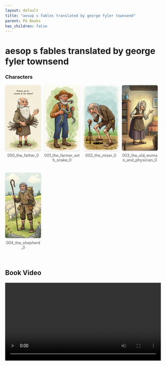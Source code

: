 ```yaml
---
layout: default
title: "aesop s fables translated by george fyler townsend"
parent: PG Books
has_children: false
---
```



<style>
.image-gallery {
  display: flex;
  flex-wrap: wrap;
  justify-content: space-between;
  margin-bottom: 20px;
}

.image-row {
  display: flex;
  justify-content: flex-start;
  width: 100%;
  margin-bottom: 20px;
}

.image-item {
  width: 23%;
  margin-right: 2%;
  text-align: center;
}

.image-item:last-child {
  margin-right: 0;
}

.image-item img {
  width: 100%;
  height: auto;
  object-fit: cover;
  border-radius: 5px;
  box-shadow: 0 2px 4px rgba(0,0,0,0.1);
}

.image-item p {
  margin-top: 5px;
  font-size: 0.9em;
  color: #555;
}

.video-container {
  margin: 20px 0;
}
</style>


# aesop s fables translated by george fyler townsend

<h3>Characters</h3>
<div class="image-gallery">
<div class="image-row">
  <div class="image-item">
    <img src="../../assets/pg_books_ai_generated_photos/aesop_s_fables_translated_by_george_fyler_townsend/characters/000_the_father_0.png" alt="000_the_father_0">
    <p>000_the_father_0</p>
  </div>
  <div class="image-item">
    <img src="../../assets/pg_books_ai_generated_photos/aesop_s_fables_translated_by_george_fyler_townsend/characters/001_the_farmer_with_snake_0.png" alt="001_the_farmer_with_snake_0">
    <p>001_the_farmer_with_snake_0</p>
  </div>
  <div class="image-item">
    <img src="../../assets/pg_books_ai_generated_photos/aesop_s_fables_translated_by_george_fyler_townsend/characters/002_the_miser_0.png" alt="002_the_miser_0">
    <p>002_the_miser_0</p>
  </div>
  <div class="image-item">
    <img src="../../assets/pg_books_ai_generated_photos/aesop_s_fables_translated_by_george_fyler_townsend/characters/003_the_old_woman_and_physician_0.png" alt="003_the_old_woman_and_physician_0">
    <p>003_the_old_woman_and_physician_0</p>
  </div>
</div>
<div class="image-row">
  <div class="image-item">
    <img src="../../assets/pg_books_ai_generated_photos/aesop_s_fables_translated_by_george_fyler_townsend/characters/004_the_shepherd_0.png" alt="004_the_shepherd_0">
    <p>004_the_shepherd_0</p>
  </div>
</div>
</div>


<h2>Book Video</h2>
<div class="video-container">
  <video controls width="100%">
    <source src="../../assets/pg_books_ai_generated_videos/aesop_s_fables_translated_by_george_fyler_townsend.mp4" type="video/mp4">
    Your browser does not support the video tag.
  </video>
</div>

